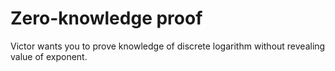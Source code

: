 # Zero-knowledge proof

Victor wants you to prove knowledge of discrete logarithm without revealing value of exponent.
